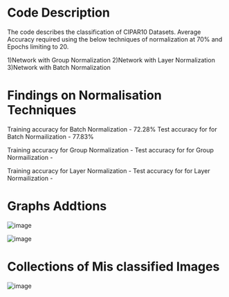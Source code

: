 # Code Description

The code describes the classification of CIPAR10 Datasets. Average Accuracy required using the below techniques of normalization at 70% and Epochs limiting to 20.

1)Network with Group Normalization
2)Network with Layer Normalization
3)Network with Batch Normalization


# Findings on Normalisation Techniques

Training accuracy for Batch Normalization - 72.28%
Test accuracy for for Batch Normailization - 77.83%


Training accuracy for Group Normalization - 
Test accuracy for for Group Normailization - 

Training accuracy for Layer Normalization - 
Test accuracy for for Layer Normailization - 


# Graphs Addtions

![image](https://github.com/padmanabh275/S8_BatchNorm/assets/44230428/f40409bb-4148-4c98-b93f-63994eb1372a)



![image](https://github.com/padmanabh275/S8_BatchNorm/assets/44230428/54ec3dc1-daf5-48a0-8f16-d6c9b1cc84d6)


# Collections of Mis classified Images

![image](https://github.com/padmanabh275/S8_BatchNorm/assets/44230428/b7d507d9-2bd9-4998-bb48-bc75602c0bd2)

